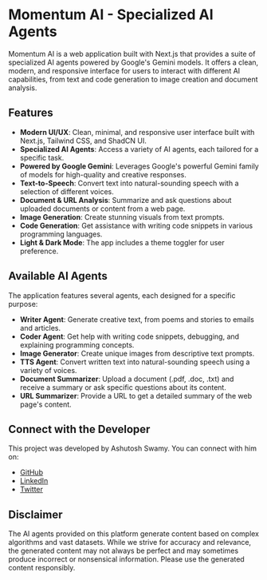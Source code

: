 # Momentum AI - Specialized AI Agents

Momentum AI is a web application built with Next.js that provides a suite of specialized AI agents powered by Google's Gemini models. It offers a clean, modern, and responsive interface for users to interact with different AI capabilities, from text and code generation to image creation and document analysis.

## Features

- **Modern UI/UX**: Clean, minimal, and responsive user interface built with Next.js, Tailwind CSS, and ShadCN UI.
- **Specialized AI Agents**: Access a variety of AI agents, each tailored for a specific task.
- **Powered by Google Gemini**: Leverages Google's powerful Gemini family of models for high-quality and creative responses.
- **Text-to-Speech**: Convert text into natural-sounding speech with a selection of different voices.
- **Document & URL Analysis**: Summarize and ask questions about uploaded documents or content from a web page.
- **Image Generation**: Create stunning visuals from text prompts.
- **Code Generation**: Get assistance with writing code snippets in various programming languages.
- **Light & Dark Mode**: The app includes a theme toggler for user preference.

## Available AI Agents

The application features several agents, each designed for a specific purpose:

- **Writer Agent**: Generate creative text, from poems and stories to emails and articles.
- **Coder Agent**: Get help with writing code snippets, debugging, and explaining programming concepts.
- **Image Generator**: Create unique images from descriptive text prompts.
- **TTS Agent**: Convert written text into natural-sounding speech using a variety of voices.
- **Document Summarizer**: Upload a document (.pdf, .doc, .txt) and receive a summary or ask specific questions about its content.
- **URL Summarizer**: Provide a URL to get a detailed summary of the web page's content.

## Connect with the Developer

This project was developed by Ashutosh Swamy. You can connect with him on:

- [GitHub](https://github.com/ashutoshswamy)
- [LinkedIn](https://linkedin.com/in/ashutoshswamy)
- [Twitter](https://twitter.com/ashutoshswamy_)

## Disclaimer

The AI agents provided on this platform generate content based on complex algorithms and vast datasets. While we strive for accuracy and relevance, the generated content may not always be perfect and may sometimes produce incorrect or nonsensical information. Please use the generated content responsibly.
